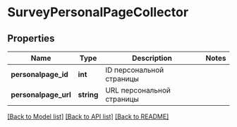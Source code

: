 # SurveyPersonalPageCollector

## Properties
Name | Type | Description | Notes
------------ | ------------- | ------------- | -------------
**personalpage_id** | **int** | ID персональной страницы | 
**personalpage_url** | **string** | URL персональной страницы | 

[[Back to Model list]](../README.md#documentation-for-models) [[Back to API list]](../README.md#documentation-for-api-endpoints) [[Back to README]](../README.md)


